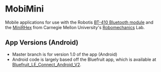 # MobiMini

Mobile applications for use with the Robotis [BT-410 Bluetooth module](http://www.robotis.us/bt-410/) and the [MiniRHex](https://github.com/robomechanics/MiniRHex) from Carnegie Mellon University's [Robomechanics](https://www.cmu.edu/me/robomechanicslab/) Lab.

## App Versions (Android)
- Master branch is for version 1.0 of the app (Android)
- Android code is largely based off the Bluefruit app, which is available at [Bluefruit_LE_Connect_Android_V2](https://github.com/adafruit/Bluefruit_LE_Connect_Android_V2).
